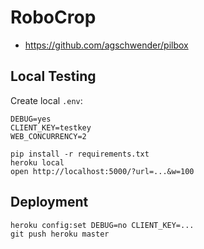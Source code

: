 # RoboCrop

* https://github.com/agschwender/pilbox

## Local Testing

Create local `.env`:

```
DEBUG=yes
CLIENT_KEY=testkey
WEB_CONCURRENCY=2
```

```
pip install -r requirements.txt
heroku local
open http://localhost:5000/?url=...&w=100
```

## Deployment

```
heroku config:set DEBUG=no CLIENT_KEY=...
git push heroku master
```
